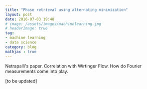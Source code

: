 ```yaml
---
title: "Phase retrieval using alternating minimization"
layout: post
date: 2016-07-03 19:48
# image: /assets/images/machinelearning.jpg
# headerImage: true
tag:
- machine learning
- data science
category: blog
mathjax : true
---
```


Netrapalli's paper. Correlation with Wirtinger Flow. How do Fourier measurements come into play.

[to be updated]